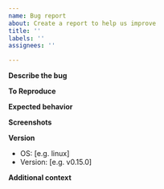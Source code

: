 ```yaml
---
name: Bug report
about: Create a report to help us improve
title: ''
labels: ''
assignees: ''

---
```


**Describe the bug**
<!-- A clear and concise description of the bug -->

**To Reproduce**
<!-- Steps to reproduce the behavior -->

**Expected behavior**
<!-- A clear and concise description of what you expected to happen -->

**Screenshots**
<!-- If applicable, add screenshots to help explain your problem -->

**Version**
<!-- Please complete the following information -->
- OS: [e.g. linux]
- Version: [e.g. v0.15.0]

**Additional context**
<!-- Add any other context about the problem here -->

